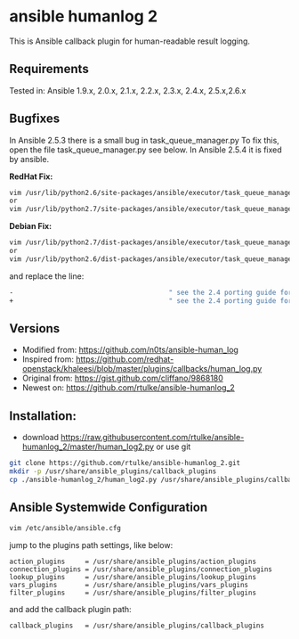 # ansible humanlog 2

This is Ansible callback plugin for human-readable result logging.

Requirements
------------

Tested in: Ansible 1.9.x, 2.0.x, 2.1.x, 2.2.x, 2.3.x, 2.4.x, 2.5.x,2.6.x

Bugfixes
--------

In Ansible 2.5.3 there is a small bug in task_queue_manager.py To fix this, open the file task_queue_manager.py see below.
In Ansible 2.5.4 it is fixed by ansible.

**RedHat Fix:**
```bash
vim /usr/lib/python2.6/site-packages/ansible/executor/task_queue_manager.py +213
or 
vim /usr/lib/python2.7/site-packages/ansible/executor/task_queue_manager.py +213
```

**Debian Fix:**

```bash
vim /usr/lib/python2.7/dist-packages/ansible/executor/task_queue_manager.py +213
or 
vim /usr/lib/python2.6/dist-packages/ansible/executor/task_queue_manager.py +213
```
and replace the line:

```bash
-                                       " see the 2.4 porting guide for details." % self.callback_obj._load_name, version="2.9")
+                                       " see the 2.4 porting guide for details." % callback_obj._load_name, version="2.9")
```

Versions
--------

* Modified from: https://github.com/n0ts/ansible-human_log
* Inspired from: https://github.com/redhat-openstack/khaleesi/blob/master/plugins/callbacks/human_log.py 
* Original from: https://gist.github.com/cliffano/9868180
* Newest on:     https://github.com/rtulke/ansible-humanlog_2
 
Installation:
-------------
* download https://raw.githubusercontent.com/rtulke/ansible-humanlog_2/master/human_log2.py or use git

```bash
git clone https://github.com/rtulke/ansible-humanlog_2.git
mkdir -p /usr/share/ansible_plugins/callback_plugins
cp ./ansible-humanlog_2/human_log2.py /usr/share/ansible_plugins/callback_plugins
```

Ansible Systemwide Configuration
--------------------------------

```bash
vim /etc/ansible/ansible.cfg
```

jump to the plugins path settings, like below:

```
action_plugins     = /usr/share/ansible_plugins/action_plugins
connection_plugins = /usr/share/ansible_plugins/connection_plugins
lookup_plugins     = /usr/share/ansible_plugins/lookup_plugins
vars_plugins       = /usr/share/ansible_plugins/vars_plugins
filter_plugins     = /usr/share/ansible_plugins/filter_plugins
```
and add the callback plugin path:

```
callback_plugins   = /usr/share/ansible_plugins/callback_plugins
```
